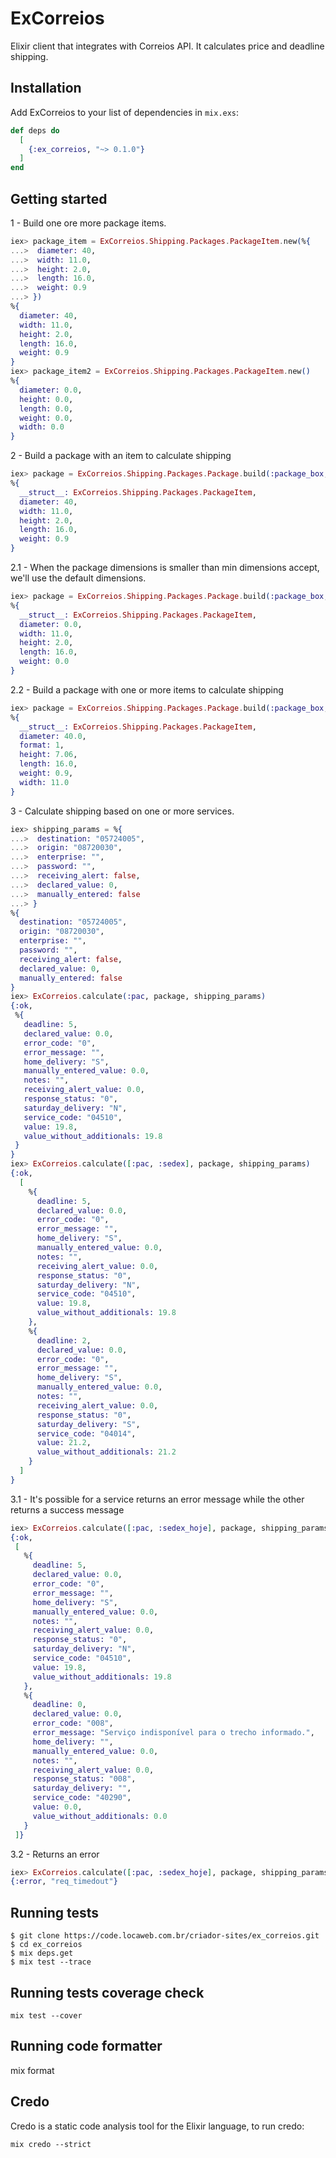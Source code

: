# ExCorreios

Elixir client that integrates with Correios API. It calculates price and deadline shipping.

## Installation

Add ExCorreios to your list of dependencies in `mix.exs`:

```elixir
def deps do
  [
    {:ex_correios, "~> 0.1.0"}
  ]
end
```

## Getting started

1 - Build one ore more package items.

```elixir
iex> package_item = ExCorreios.Shipping.Packages.PackageItem.new(%{
...>  diameter: 40,
...>  width: 11.0,
...>  height: 2.0,
...>  length: 16.0,
...>  weight: 0.9
...> })
%{
  diameter: 40,
  width: 11.0,
  height: 2.0,
  length: 16.0,
  weight: 0.9
}
iex> package_item2 = ExCorreios.Shipping.Packages.PackageItem.new()
%{
  diameter: 0.0,
  height: 0.0,
  length: 0.0,
  weight: 0.0,
  width: 0.0
}
```

2 - Build a package with an item to calculate shipping

```elixir
iex> package = ExCorreios.Shipping.Packages.Package.build(:package_box, package_item)
%{
  __struct__: ExCorreios.Shipping.Packages.PackageItem,
  diameter: 40,
  width: 11.0,
  height: 2.0,
  length: 16.0,
  weight: 0.9
}
```

2.1 - When the package dimensions is smaller than min dimensions accept, we'll use the default dimensions.

```elixir
iex> package = ExCorreios.Shipping.Packages.Package.build(:package_box, package_item2)
%{
  __struct__: ExCorreios.Shipping.Packages.PackageItem,
  diameter: 0.0,
  width: 11.0,
  height: 2.0,
  length: 16.0,
  weight: 0.0
}
```

2.2 - Build a package with one or more items to calculate shipping

```elixir
iex> package = ExCorreios.Shipping.Packages.Package.build(:package_box, [package_item, package_item2])
%{
  __struct__: ExCorreios.Shipping.Packages.PackageItem,
  diameter: 40.0,
  format: 1,
  height: 7.06,
  length: 16.0,
  weight: 0.9,
  width: 11.0
}
```

3 - Calculate shipping based on one or more services.

```elixir
iex> shipping_params = %{
...>  destination: "05724005",
...>  origin: "08720030",
...>  enterprise: "",
...>  password: "",
...>  receiving_alert: false,
...>  declared_value: 0,
...>  manually_entered: false
...> }
%{
  destination: "05724005",
  origin: "08720030",
  enterprise: "",
  password: "",
  receiving_alert: false,
  declared_value: 0,
  manually_entered: false
}
iex> ExCorreios.calculate(:pac, package, shipping_params)
{:ok,
 %{
   deadline: 5,
   declared_value: 0.0,
   error_code: "0",
   error_message: "",
   home_delivery: "S",
   manually_entered_value: 0.0,
   notes: "",
   receiving_alert_value: 0.0,
   response_status: "0",
   saturday_delivery: "N",
   service_code: "04510",
   value: 19.8,
   value_without_additionals: 19.8
 }
}
iex> ExCorreios.calculate([:pac, :sedex], package, shipping_params)
{:ok,
  [
    %{
      deadline: 5,
      declared_value: 0.0,
      error_code: "0",
      error_message: "",
      home_delivery: "S",
      manually_entered_value: 0.0,
      notes: "",
      receiving_alert_value: 0.0,
      response_status: "0",
      saturday_delivery: "N",
      service_code: "04510",
      value: 19.8,
      value_without_additionals: 19.8
    },
    %{
      deadline: 2,
      declared_value: 0.0,
      error_code: "0",
      error_message: "",
      home_delivery: "S",
      manually_entered_value: 0.0,
      notes: "",
      receiving_alert_value: 0.0,
      response_status: "0",
      saturday_delivery: "S",
      service_code: "04014",
      value: 21.2,
      value_without_additionals: 21.2
    }
  ]
}
```

3.1 - It's possible for a service returns an error message while the other returns a success message

```elixir
iex> ExCorreios.calculate([:pac, :sedex_hoje], package, shipping_params)
{:ok,
 [
   %{
     deadline: 5,
     declared_value: 0.0,
     error_code: "0",
     error_message: "",
     home_delivery: "S",
     manually_entered_value: 0.0,
     notes: "",
     receiving_alert_value: 0.0,
     response_status: "0",
     saturday_delivery: "N",
     service_code: "04510",
     value: 19.8,
     value_without_additionals: 19.8
   },
   %{
     deadline: 0,
     declared_value: 0.0,
     error_code: "008",
     error_message: "Serviço indisponível para o trecho informado.",
     home_delivery: "",
     manually_entered_value: 0.0,
     notes: "",
     receiving_alert_value: 0.0,
     response_status: "008",
     saturday_delivery: "",
     service_code: "40290",
     value: 0.0,
     value_without_additionals: 0.0
   }
 ]}
```

3.2 - Returns an error

```elixir
iex> ExCorreios.calculate([:pac, :sedex_hoje], package, shipping_params)
{:error, "req_timedout"}
```

## Running tests

```
$ git clone https://code.locaweb.com.br/criador-sites/ex_correios.git
$ cd ex_correios
$ mix deps.get
$ mix test --trace
```

## Running tests coverage check

```
mix test --cover
```

## Running code formatter

mix format


## Credo

Credo is a static code analysis tool for the Elixir language, to run credo:

```
mix credo --strict
```
